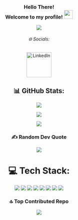 <h3 align="center">
  Hello There! <br>
  Welcome to my profile!
  <img src="https://media.giphy.com/media/hvRJCLFzcasrR4ia7z/giphy.gif?&v=20250911-1725" width="28">
</h3>

<p align="center">
<img src="https://readme-typing-svg.herokuapp.com/?lines=Full-Stack%20Web%20and%20App%20Developer;2%2B%20years%20of%20coding%20experience;Always%20learning%20new%20things&font=Fira%20Code&center=true&width=440&height=45&color=70a5fd&vCenter=true&size=22&pause=1000&v=20250911-1725">
</p>

<h6 align="center">🌐 Socials:</h6>

<p align="center">
  <a href="https://linkedin.com/in/parker-nelson-27a819241">
    <img src="https://img.shields.io/badge/LinkedIn-%230077B5.svg?logo=linkedin&logoColor=white" alt="LinkedIn" width="80" />
  </a>
</p>

<h2 align="center">📊 GitHub Stats:</h2>

<p align="center">
  <img src="https://nirzak-streak-stats.vercel.app/?user=pknelson01&theme=tokyonight&hide_border=false&v=20250911-1725" />
</p>

<p align="center">
  <img src="https://github-readme-stats.vercel.app/api?username=pknelson01&theme=tokyonight&hide_border=false&include_all_commits=true&count_private=true&v=20250911-1725" />
</p> 

<p align="center">
  <img src="https://github-readme-stats.vercel.app/api/top-langs/?username=pknelson01&theme=tokyonight&hide_border=false&include_all_commits=true&count_private=true&layout=compact&v=20250911-1725" />
</p>

<h3 align="center">✍️ Random Dev Quote</h3>

<p align="center">
  <img src="https://quotes-github-readme.vercel.app/api?type=horizontal&theme=tokyonight&v=20250911-1725" />
</p>

<h1 align="center">💻 Tech Stack:</h1>

<p align="center">
  <img src="https://img.shields.io/badge/c++-%2300599C.svg?style=for-the-badge&logo=c%2B%2B&logoColor=white&v=20250911-1725" />
  <img src="https://img.shields.io/badge/html5-%23E34F26.svg?style=for-the-badge&logo=html5&logoColor=white&v=20250911-1725" />
  <img src="https://img.shields.io/badge/javascript-%23323330.svg?style=for-the-badge&logo=javascript&logoColor=%23F7DF1E&v=20250911-1725" />
  <img src="https://img.shields.io/badge/python-3670A0?style=for-the-badge&logo=python&logoColor=ffdd54&v=20250911-1725" />
  <img src="https://img.shields.io/badge/PowerShell-%235391FE.svg?style=for-the-badge&logo=powershell&logoColor=white&v=20250911-1725" />
  <img src="https://img.shields.io/badge/mysql-4479A1.svg?style=for-the-badge&logo=mysql&logoColor=white&v=20250911-1725" />
  <img src="https://img.shields.io/badge/AWS-%23FF9900.svg?style=for-the-badge&logo=amazon-aws&logoColor=white&v=20250911-1725" />
  <img src="https://img.shields.io/badge/MongoDB-%234ea94b.svg?style=for-the-badge&logo=mongodb&logoColor=white&v=20250911-1725" />
</p>

<h3 align="center">🔝 Top Contributed Repo</h3>

<p align="center">
  <img src="https://github-contributor-stats.vercel.app/api?username=pknelson01&limit=5&theme=tokyonight&combine_all_yearly_contributions=true&v=20250911-1725" />
</p>
